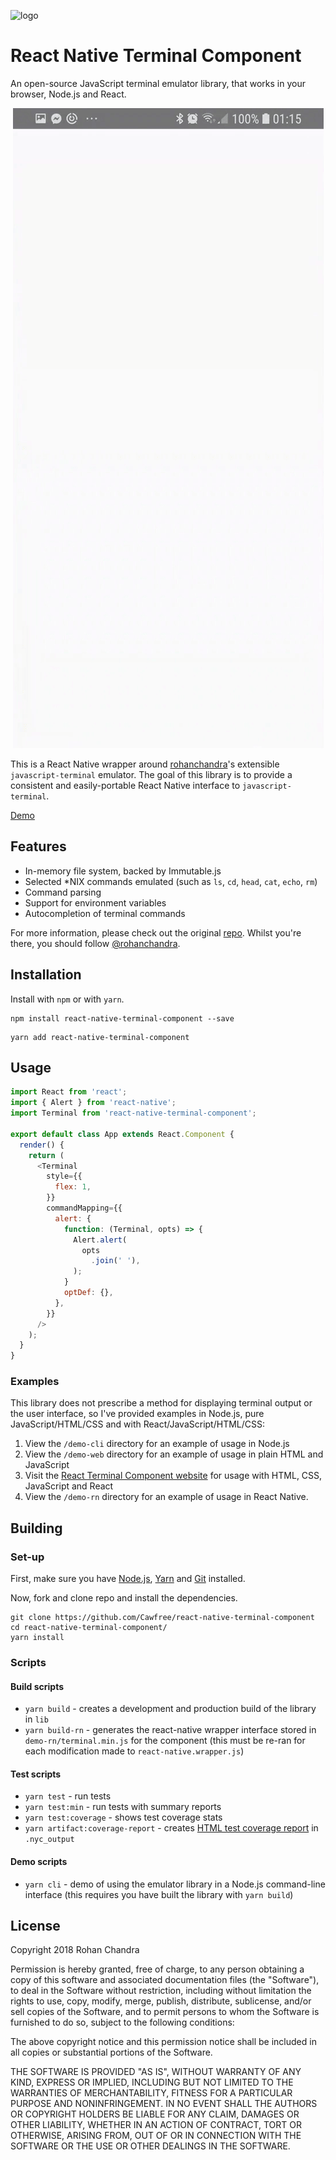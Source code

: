 ![logo](https://user-images.githubusercontent.com/816965/38487336-1d193960-3c23-11e8-8da6-9575b0eac3e9.png)

# React Native Terminal Component

An open-source JavaScript terminal emulator library, that works in your browser, Node.js and React.

<p align="center">
  <img src="./raw/anim.gif" alt="React Native Terminal Component">
</p>


This is a React Native wrapper around [rohanchandra](https://github.com/rohanchandra)'s extensible `javascript-terminal` emulator. The goal of this library is to provide a consistent and easily-portable React Native interface to `javascript-terminal`.

[Demo](https://rohanchandra.gitlab.io/javascript-terminal/demo/)

## Features
* In-memory file system, backed by Immutable.js
* Selected *NIX commands emulated (such as `ls`, `cd`, `head`, `cat`, `echo`, `rm`)
* Command parsing
* Support for environment variables
* Autocompletion of terminal commands

For more information, please check out the original [repo](https://github.com/rohanchandra/javascript-terminal). Whilst you're there, you should follow [@rohanchandra](https://github.com/rohanchandra).

## Installation
Install with `npm` or with `yarn`.

```shell
npm install react-native-terminal-component --save
```

```shell
yarn add react-native-terminal-component
```

## Usage

```javascript
import React from 'react';
import { Alert } from 'react-native';
import Terminal from 'react-native-terminal-component';

export default class App extends React.Component {
  render() {
    return (
      <Terminal
        style={{
          flex: 1,
        }}
        commandMapping={{
          alert: {
            function: (Terminal, opts) => {
              Alert.alert(
                opts
                  .join(' '),
              );
            }
            optDef: {},
          },
        }}
      />
    );
  }
}
```

### Examples
This library does not prescribe a method for displaying terminal output or the user interface, so I've provided examples in Node.js, pure JavaScript/HTML/CSS and with React/JavaScript/HTML/CSS:

1. View the `/demo-cli` directory for an example of usage in Node.js
2. View the `/demo-web` directory for an example of usage in plain HTML and JavaScript
3. Visit the [React Terminal Component website](https://github.com/rohanchandra/react-terminal-component) for usage with HTML, CSS, JavaScript and React
4. View the `/demo-rn` directory for an example of usage in React Native.

## Building

### Set-up

First, make sure you have  [Node.js](https://nodejs.org/en/download/), [Yarn](https://yarnpkg.com/en/docs/install) and [Git](https://git-scm.com/downloads) installed.

Now, fork and clone repo and install the dependencies.

```shell
git clone https://github.com/Cawfree/react-native-terminal-component
cd react-native-terminal-component/
yarn install
```

### Scripts

#### Build scripts
* `yarn build`  - creates a development and production build of the library in `lib`
* `yarn build-rn` - generates the react-native wrapper interface stored in `demo-rn/terminal.min.js` for the component (this must be re-ran for each modification made to `react-native.wrapper.js`)

#### Test scripts
* `yarn test` - run tests
* `yarn test:min` - run tests with summary reports
* `yarn test:coverage` - shows test coverage stats
* `yarn artifact:coverage-report` - creates [HTML test coverage report](https://rohanchandra.gitlab.io/javascript-terminal/coverage/)  in `.nyc_output`

#### Demo scripts
* `yarn cli` - demo of using the emulator library in a Node.js command-line interface (this requires you have built the library with `yarn build`)

## License

Copyright 2018 Rohan Chandra

Permission is hereby granted, free of charge, to any person obtaining a copy of this software and associated documentation files (the "Software"), to deal in the Software without restriction, including without limitation the rights to use, copy, modify, merge, publish, distribute, sublicense, and/or sell copies of the Software, and to permit persons to whom the Software is furnished to do so, subject to the following conditions:

The above copyright notice and this permission notice shall be included in all copies or substantial portions of the Software.

THE SOFTWARE IS PROVIDED "AS IS", WITHOUT WARRANTY OF ANY KIND, EXPRESS OR IMPLIED, INCLUDING BUT NOT LIMITED TO THE WARRANTIES OF MERCHANTABILITY, FITNESS FOR A PARTICULAR PURPOSE AND NONINFRINGEMENT. IN NO EVENT SHALL THE AUTHORS OR COPYRIGHT HOLDERS BE LIABLE FOR ANY CLAIM, DAMAGES OR OTHER LIABILITY, WHETHER IN AN ACTION OF CONTRACT, TORT OR OTHERWISE, ARISING FROM, OUT OF OR IN CONNECTION WITH THE SOFTWARE OR THE USE OR OTHER DEALINGS IN THE SOFTWARE.

